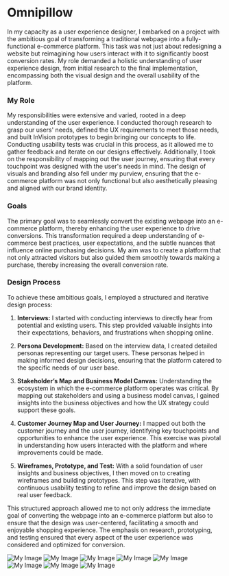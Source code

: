 # Omnipillow

In my capacity as a user experience designer, I embarked on a project with the ambitious goal of transforming a traditional webpage into a fully-functional e-commerce platform. This task was not just about redesigning a website but reimagining how users interact with it to significantly boost conversion rates. My role demanded a holistic understanding of user experience design, from initial research to the final implementation, encompassing both the visual design and the overall usability of the platform.

### My Role

My responsibilities were extensive and varied, rooted in a deep understanding of the user experience. I conducted thorough research to grasp our users' needs, defined the UX requirements to meet those needs, and built InVision prototypes to begin bringing our concepts to life. Conducting usability tests was crucial in this process, as it allowed me to gather feedback and iterate on our designs effectively. Additionally, I took on the responsibility of mapping out the user journey, ensuring that every touchpoint was designed with the user's needs in mind. The design of visuals and branding also fell under my purview, ensuring that the e-commerce platform was not only functional but also aesthetically pleasing and aligned with our brand identity.

### Goals

The primary goal was to seamlessly convert the existing webpage into an e-commerce platform, thereby enhancing the user experience to drive conversions. This transformation required a deep understanding of e-commerce best practices, user expectations, and the subtle nuances that influence online purchasing decisions. My aim was to create a platform that not only attracted visitors but also guided them smoothly towards making a purchase, thereby increasing the overall conversion rate.

### Design Process

To achieve these ambitious goals, I employed a structured and iterative design process:

1. **Interviews:** I started with conducting interviews to directly hear from potential and existing users. This step provided valuable insights into their expectations, behaviors, and frustrations when shopping online.

2. **Persona Development:** Based on the interview data, I created detailed personas representing our target users. These personas helped in making informed design decisions, ensuring that the platform catered to the specific needs of our user base.

3. **Stakeholder’s Map and Business Model Canvas:** Understanding the ecosystem in which the e-commerce platform operates was critical. By mapping out stakeholders and using a business model canvas, I gained insights into the business objectives and how the UX strategy could support these goals.

4. **Customer Journey Map and User Journey:** I mapped out both the customer journey and the user journey, identifying key touchpoints and opportunities to enhance the user experience. This exercise was pivotal in understanding how users interacted with the platform and where improvements could be made.

5. **Wireframes, Prototype, and Test:** With a solid foundation of user insights and business objectives, I then moved on to creating wireframes and building prototypes. This step was iterative, with continuous usability testing to refine and improve the design based on real user feedback.

This structured approach allowed me to not only address the immediate goal of converting the webpage into an e-commerce platform but also to ensure that the design was user-centered, facilitating a smooth and enjoyable shopping experience. The emphasis on research, prototyping, and testing ensured that every aspect of the user experience was considered and optimized for conversion.

![My Image](/doc/01.jpeg)
![My Image](/doc/02.jpeg)
![My Image](/doc/03.jpeg)
![My Image](/doc/04.jpeg)
![My Image](/doc/05.jpeg)
![My Image](/doc/06.jpeg)
![My Image](/doc/07.jpeg)
![My Image](/doc/08.jpeg)
